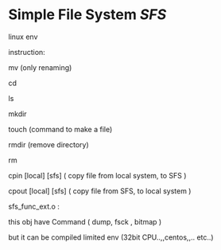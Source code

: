 # Simple File System  _SFS_

linux env

instruction:

mv (only renaming)

cd

ls

mkdir

touch (command to make a file)

rmdir (remove directory)

rm

cpin [local] [sfs]  ( copy file from local system, to SFS )

cpout [local] [sfs] ( copy file from SFS, to local system )


sfs_func_ext.o :


this obj have Command  ( dump, fsck , bitmap ) 

but it can be compiled limited env (32bit CPU..,,centos,,.. etc..)


